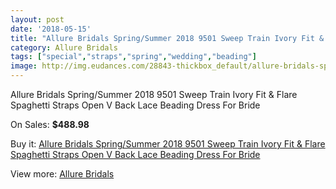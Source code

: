 ```yaml
---
layout: post
date: '2018-05-15'
title: "Allure Bridals Spring/Summer 2018 9501 Sweep Train Ivory Fit & Flare Spaghetti Straps Open V Back Lace Beading Dress For Bride"
category: Allure Bridals
tags: ["special","straps","spring","wedding","beading"]
image: http://img.eudances.com/28843-thickbox_default/allure-bridals-spring-summer-2018-9501-sweep-train-ivory-fit-flare-spaghetti-straps-open-v-back-lace-beading-dress-for-bride.jpg
---
```

Allure Bridals Spring/Summer 2018 9501 Sweep Train Ivory Fit & Flare Spaghetti Straps Open V Back Lace Beading Dress For Bride

On Sales: **$488.98**
<a href="https://www.eudances.com/en/allure-bridals/9456-allure-bridals-spring-summer-2018-9501-sweep-train-ivory-fit-flare-spaghetti-straps-open-v-back-lace-beading-dress-for-bride.html"><amp-img layout="responsive" width="600" height="600" src="//img.eudances.com/28843-thickbox_default/allure-bridals-spring-summer-2018-9501-sweep-train-ivory-fit-flare-spaghetti-straps-open-v-back-lace-beading-dress-for-bride.jpg" alt="Allure Bridals Spring/Summer 2018 9501 Sweep Train Ivory Fit & Flare Spaghetti Straps Open V Back Lace Beading Dress For Bride 0" /></a>
<a href="https://www.eudances.com/en/allure-bridals/9456-allure-bridals-spring-summer-2018-9501-sweep-train-ivory-fit-flare-spaghetti-straps-open-v-back-lace-beading-dress-for-bride.html"><amp-img layout="responsive" width="600" height="600" src="//img.eudances.com/28863-thickbox_default/allure-bridals-spring-summer-2018-9501-sweep-train-ivory-fit-flare-spaghetti-straps-open-v-back-lace-beading-dress-for-bride.jpg" alt="Allure Bridals Spring/Summer 2018 9501 Sweep Train Ivory Fit & Flare Spaghetti Straps Open V Back Lace Beading Dress For Bride 1" /></a>
<a href="https://www.eudances.com/en/allure-bridals/9456-allure-bridals-spring-summer-2018-9501-sweep-train-ivory-fit-flare-spaghetti-straps-open-v-back-lace-beading-dress-for-bride.html"><amp-img layout="responsive" width="600" height="600" src="//img.eudances.com/28862-thickbox_default/allure-bridals-spring-summer-2018-9501-sweep-train-ivory-fit-flare-spaghetti-straps-open-v-back-lace-beading-dress-for-bride.jpg" alt="Allure Bridals Spring/Summer 2018 9501 Sweep Train Ivory Fit & Flare Spaghetti Straps Open V Back Lace Beading Dress For Bride 2" /></a>
<a href="https://www.eudances.com/en/allure-bridals/9456-allure-bridals-spring-summer-2018-9501-sweep-train-ivory-fit-flare-spaghetti-straps-open-v-back-lace-beading-dress-for-bride.html"><amp-img layout="responsive" width="600" height="600" src="//img.eudances.com/28861-thickbox_default/allure-bridals-spring-summer-2018-9501-sweep-train-ivory-fit-flare-spaghetti-straps-open-v-back-lace-beading-dress-for-bride.jpg" alt="Allure Bridals Spring/Summer 2018 9501 Sweep Train Ivory Fit & Flare Spaghetti Straps Open V Back Lace Beading Dress For Bride 3" /></a>
<a href="https://www.eudances.com/en/allure-bridals/9456-allure-bridals-spring-summer-2018-9501-sweep-train-ivory-fit-flare-spaghetti-straps-open-v-back-lace-beading-dress-for-bride.html"><amp-img layout="responsive" width="600" height="600" src="//img.eudances.com/28860-thickbox_default/allure-bridals-spring-summer-2018-9501-sweep-train-ivory-fit-flare-spaghetti-straps-open-v-back-lace-beading-dress-for-bride.jpg" alt="Allure Bridals Spring/Summer 2018 9501 Sweep Train Ivory Fit & Flare Spaghetti Straps Open V Back Lace Beading Dress For Bride 4" /></a>
<a href="https://www.eudances.com/en/allure-bridals/9456-allure-bridals-spring-summer-2018-9501-sweep-train-ivory-fit-flare-spaghetti-straps-open-v-back-lace-beading-dress-for-bride.html"><amp-img layout="responsive" width="600" height="600" src="//img.eudances.com/28859-thickbox_default/allure-bridals-spring-summer-2018-9501-sweep-train-ivory-fit-flare-spaghetti-straps-open-v-back-lace-beading-dress-for-bride.jpg" alt="Allure Bridals Spring/Summer 2018 9501 Sweep Train Ivory Fit & Flare Spaghetti Straps Open V Back Lace Beading Dress For Bride 5" /></a>
<a href="https://www.eudances.com/en/allure-bridals/9456-allure-bridals-spring-summer-2018-9501-sweep-train-ivory-fit-flare-spaghetti-straps-open-v-back-lace-beading-dress-for-bride.html"><amp-img layout="responsive" width="600" height="600" src="//img.eudances.com/28858-thickbox_default/allure-bridals-spring-summer-2018-9501-sweep-train-ivory-fit-flare-spaghetti-straps-open-v-back-lace-beading-dress-for-bride.jpg" alt="Allure Bridals Spring/Summer 2018 9501 Sweep Train Ivory Fit & Flare Spaghetti Straps Open V Back Lace Beading Dress For Bride 6" /></a>
<a href="https://www.eudances.com/en/allure-bridals/9456-allure-bridals-spring-summer-2018-9501-sweep-train-ivory-fit-flare-spaghetti-straps-open-v-back-lace-beading-dress-for-bride.html"><amp-img layout="responsive" width="600" height="600" src="//img.eudances.com/28857-thickbox_default/allure-bridals-spring-summer-2018-9501-sweep-train-ivory-fit-flare-spaghetti-straps-open-v-back-lace-beading-dress-for-bride.jpg" alt="Allure Bridals Spring/Summer 2018 9501 Sweep Train Ivory Fit & Flare Spaghetti Straps Open V Back Lace Beading Dress For Bride 7" /></a>
<a href="https://www.eudances.com/en/allure-bridals/9456-allure-bridals-spring-summer-2018-9501-sweep-train-ivory-fit-flare-spaghetti-straps-open-v-back-lace-beading-dress-for-bride.html"><amp-img layout="responsive" width="600" height="600" src="//img.eudances.com/28856-thickbox_default/allure-bridals-spring-summer-2018-9501-sweep-train-ivory-fit-flare-spaghetti-straps-open-v-back-lace-beading-dress-for-bride.jpg" alt="Allure Bridals Spring/Summer 2018 9501 Sweep Train Ivory Fit & Flare Spaghetti Straps Open V Back Lace Beading Dress For Bride 8" /></a>
<a href="https://www.eudances.com/en/allure-bridals/9456-allure-bridals-spring-summer-2018-9501-sweep-train-ivory-fit-flare-spaghetti-straps-open-v-back-lace-beading-dress-for-bride.html"><amp-img layout="responsive" width="600" height="600" src="//img.eudances.com/28855-thickbox_default/allure-bridals-spring-summer-2018-9501-sweep-train-ivory-fit-flare-spaghetti-straps-open-v-back-lace-beading-dress-for-bride.jpg" alt="Allure Bridals Spring/Summer 2018 9501 Sweep Train Ivory Fit & Flare Spaghetti Straps Open V Back Lace Beading Dress For Bride 9" /></a>
<a href="https://www.eudances.com/en/allure-bridals/9456-allure-bridals-spring-summer-2018-9501-sweep-train-ivory-fit-flare-spaghetti-straps-open-v-back-lace-beading-dress-for-bride.html"><amp-img layout="responsive" width="600" height="600" src="//img.eudances.com/28854-thickbox_default/allure-bridals-spring-summer-2018-9501-sweep-train-ivory-fit-flare-spaghetti-straps-open-v-back-lace-beading-dress-for-bride.jpg" alt="Allure Bridals Spring/Summer 2018 9501 Sweep Train Ivory Fit & Flare Spaghetti Straps Open V Back Lace Beading Dress For Bride 10" /></a>
<a href="https://www.eudances.com/en/allure-bridals/9456-allure-bridals-spring-summer-2018-9501-sweep-train-ivory-fit-flare-spaghetti-straps-open-v-back-lace-beading-dress-for-bride.html"><amp-img layout="responsive" width="600" height="600" src="//img.eudances.com/28853-thickbox_default/allure-bridals-spring-summer-2018-9501-sweep-train-ivory-fit-flare-spaghetti-straps-open-v-back-lace-beading-dress-for-bride.jpg" alt="Allure Bridals Spring/Summer 2018 9501 Sweep Train Ivory Fit & Flare Spaghetti Straps Open V Back Lace Beading Dress For Bride 11" /></a>
<a href="https://www.eudances.com/en/allure-bridals/9456-allure-bridals-spring-summer-2018-9501-sweep-train-ivory-fit-flare-spaghetti-straps-open-v-back-lace-beading-dress-for-bride.html"><amp-img layout="responsive" width="600" height="600" src="//img.eudances.com/28852-thickbox_default/allure-bridals-spring-summer-2018-9501-sweep-train-ivory-fit-flare-spaghetti-straps-open-v-back-lace-beading-dress-for-bride.jpg" alt="Allure Bridals Spring/Summer 2018 9501 Sweep Train Ivory Fit & Flare Spaghetti Straps Open V Back Lace Beading Dress For Bride 12" /></a>
<a href="https://www.eudances.com/en/allure-bridals/9456-allure-bridals-spring-summer-2018-9501-sweep-train-ivory-fit-flare-spaghetti-straps-open-v-back-lace-beading-dress-for-bride.html"><amp-img layout="responsive" width="600" height="600" src="//img.eudances.com/28851-thickbox_default/allure-bridals-spring-summer-2018-9501-sweep-train-ivory-fit-flare-spaghetti-straps-open-v-back-lace-beading-dress-for-bride.jpg" alt="Allure Bridals Spring/Summer 2018 9501 Sweep Train Ivory Fit & Flare Spaghetti Straps Open V Back Lace Beading Dress For Bride 13" /></a>
<a href="https://www.eudances.com/en/allure-bridals/9456-allure-bridals-spring-summer-2018-9501-sweep-train-ivory-fit-flare-spaghetti-straps-open-v-back-lace-beading-dress-for-bride.html"><amp-img layout="responsive" width="600" height="600" src="//img.eudances.com/28850-thickbox_default/allure-bridals-spring-summer-2018-9501-sweep-train-ivory-fit-flare-spaghetti-straps-open-v-back-lace-beading-dress-for-bride.jpg" alt="Allure Bridals Spring/Summer 2018 9501 Sweep Train Ivory Fit & Flare Spaghetti Straps Open V Back Lace Beading Dress For Bride 14" /></a>
<a href="https://www.eudances.com/en/allure-bridals/9456-allure-bridals-spring-summer-2018-9501-sweep-train-ivory-fit-flare-spaghetti-straps-open-v-back-lace-beading-dress-for-bride.html"><amp-img layout="responsive" width="600" height="600" src="//img.eudances.com/28849-thickbox_default/allure-bridals-spring-summer-2018-9501-sweep-train-ivory-fit-flare-spaghetti-straps-open-v-back-lace-beading-dress-for-bride.jpg" alt="Allure Bridals Spring/Summer 2018 9501 Sweep Train Ivory Fit & Flare Spaghetti Straps Open V Back Lace Beading Dress For Bride 15" /></a>
<a href="https://www.eudances.com/en/allure-bridals/9456-allure-bridals-spring-summer-2018-9501-sweep-train-ivory-fit-flare-spaghetti-straps-open-v-back-lace-beading-dress-for-bride.html"><amp-img layout="responsive" width="600" height="600" src="//img.eudances.com/28848-thickbox_default/allure-bridals-spring-summer-2018-9501-sweep-train-ivory-fit-flare-spaghetti-straps-open-v-back-lace-beading-dress-for-bride.jpg" alt="Allure Bridals Spring/Summer 2018 9501 Sweep Train Ivory Fit & Flare Spaghetti Straps Open V Back Lace Beading Dress For Bride 16" /></a>
<a href="https://www.eudances.com/en/allure-bridals/9456-allure-bridals-spring-summer-2018-9501-sweep-train-ivory-fit-flare-spaghetti-straps-open-v-back-lace-beading-dress-for-bride.html"><amp-img layout="responsive" width="600" height="600" src="//img.eudances.com/28847-thickbox_default/allure-bridals-spring-summer-2018-9501-sweep-train-ivory-fit-flare-spaghetti-straps-open-v-back-lace-beading-dress-for-bride.jpg" alt="Allure Bridals Spring/Summer 2018 9501 Sweep Train Ivory Fit & Flare Spaghetti Straps Open V Back Lace Beading Dress For Bride 17" /></a>
<a href="https://www.eudances.com/en/allure-bridals/9456-allure-bridals-spring-summer-2018-9501-sweep-train-ivory-fit-flare-spaghetti-straps-open-v-back-lace-beading-dress-for-bride.html"><amp-img layout="responsive" width="600" height="600" src="//img.eudances.com/28846-thickbox_default/allure-bridals-spring-summer-2018-9501-sweep-train-ivory-fit-flare-spaghetti-straps-open-v-back-lace-beading-dress-for-bride.jpg" alt="Allure Bridals Spring/Summer 2018 9501 Sweep Train Ivory Fit & Flare Spaghetti Straps Open V Back Lace Beading Dress For Bride 18" /></a>
<a href="https://www.eudances.com/en/allure-bridals/9456-allure-bridals-spring-summer-2018-9501-sweep-train-ivory-fit-flare-spaghetti-straps-open-v-back-lace-beading-dress-for-bride.html"><amp-img layout="responsive" width="600" height="600" src="//img.eudances.com/28845-thickbox_default/allure-bridals-spring-summer-2018-9501-sweep-train-ivory-fit-flare-spaghetti-straps-open-v-back-lace-beading-dress-for-bride.jpg" alt="Allure Bridals Spring/Summer 2018 9501 Sweep Train Ivory Fit & Flare Spaghetti Straps Open V Back Lace Beading Dress For Bride 19" /></a>
<a href="https://www.eudances.com/en/allure-bridals/9456-allure-bridals-spring-summer-2018-9501-sweep-train-ivory-fit-flare-spaghetti-straps-open-v-back-lace-beading-dress-for-bride.html"><amp-img layout="responsive" width="600" height="600" src="//img.eudances.com/28844-thickbox_default/allure-bridals-spring-summer-2018-9501-sweep-train-ivory-fit-flare-spaghetti-straps-open-v-back-lace-beading-dress-for-bride.jpg" alt="Allure Bridals Spring/Summer 2018 9501 Sweep Train Ivory Fit & Flare Spaghetti Straps Open V Back Lace Beading Dress For Bride 20" /></a>

Buy it: [Allure Bridals Spring/Summer 2018 9501 Sweep Train Ivory Fit & Flare Spaghetti Straps Open V Back Lace Beading Dress For Bride](https://www.eudances.com/en/allure-bridals/9456-allure-bridals-spring-summer-2018-9501-sweep-train-ivory-fit-flare-spaghetti-straps-open-v-back-lace-beading-dress-for-bride.html "Allure Bridals Spring/Summer 2018 9501 Sweep Train Ivory Fit & Flare Spaghetti Straps Open V Back Lace Beading Dress For Bride")

View more: [Allure Bridals](https://www.eudances.com/en/2-allure-bridals "Allure Bridals")